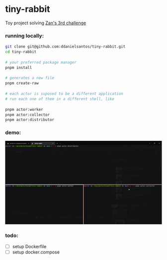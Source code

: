 # tiny-rabbit

Toy project solving [Zan's 3rd challenge](https://github.com/zanfranceschi/desafio-03-processamento_distribuido/)

### running locally: 

```bash
git clone git@github.com:ddanielsantos/tiny-rabbit.git
cd tiny-rabbit

# your preferred package manager
pnpm install

# generates a new file
pnpm create-raw

# each actor is suposed to be a different application
# run each one of them in a different shell, like

pnpm actor:worker
pnpm actor:collector
pnpm actor:distributor
```

### demo:
![a GIF showing how this project works](./tiny-rabbit-demo.gif)

### todo:
- [ ] setup Dockerfile
- [ ] setup docker.compose
